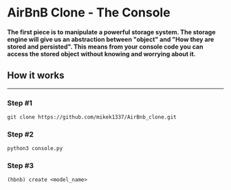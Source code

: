 # AirBnB Clone - The Console

#### The first piece is to manipulate a powerful storage system. The storage engine will give us an abstraction between "object" and "How they are stored and persisted". This means from your console code you can access the stored object without knowing and worrying about it.

## How it works
---
### Step #1
`git clone https://github.com/mikek1337/AirBnb_clone.git`

### Step #2

`python3 console.py`

### Step #3

`(hbnb) create <model_name>`

